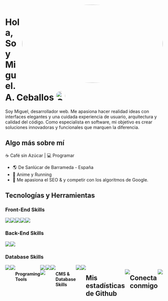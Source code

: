 <!--
**MiguelSEO1/MiguelSEO1** is a ✨ _special_ ✨ repository because its `README.md` (this file) appears on your GitHub profile.

Here are some ideas to get you started:

- 🔭 I’m currently working on ...
- 🌱 I’m currently learning ...
- 👯 I’m looking to collaborate on ...
- 🤔 I’m looking for help with ...
- 💬 Ask me about ...
- 📫 How to reach me: ...
- 😄 Pronouns: ...
- ⚡ Fun fact: ...
-->



	
   <img align="right" alt="GIF" src="https://camo.githubusercontent.com/3cdc0b0a0b6d3d32ea8c14270d0dff8bda5d4f5a0478389000fd75226988889d/68747470733a2f2f6d656469612e67697068792e636f6d2f6d656469612f754d30517a724857534472344b77624333762f67697068792e676966" style="border-radius:50%" width="450" height="250" />

# Hola, Soy Miguel. A. Ceballos <img  src="https://camo.githubusercontent.com/2749e21deaadd3fb4a4feccd9af8aa6f3a2ea087c66e4533972fc91dd87a3a69/68747470733a2f2f6d656469612e67697068792e636f6d2f6d656469612f4f366e543944536f69555659512f67697068792e676966" style="border-radius:50%" width="30" alt="GIF Creación" />
Soy Miguel, desarrollador web. Me apasiona hacer realidad ideas con interfaces elegantes y una cuidada experiencia de usuario, arquitectura y calidad del código. Como especialista en software, mi objetivo es crear soluciones innovadoras y funcionales que marquen la diferencia.

## Algo más sobre mí

☕ Café sin Azúcar | :computer: Programar

- :earth_americas: De Sanlúcar de Barrameda - España
- 🤖 Anime y Running
- 🌱 Me apasiona el SEO & y competir con los algoritmos de Google.

## Tecnologías y Herramientas  
### Front-End Skills
<div style="display:flex;">
	<a href="https://github.com/MiguelSEO1">
  <img src="https://img.shields.io/badge/HTML5-E34F26?style=for-the-badge&logo=html5&logoColor=white"> 
	</a>	
  <a href="https://github.com/github.com/MiguelSEO1">
		<img src="https://img.shields.io/badge/CSS3-1572B6?style=for-the-badge&logo=css3&logoColor=white">
	  </a>
  <a href="https://github.com/github.com/MiguelSEO1">
	  <img src="https://img.shields.io/badge/JavaScript-F7DF1E?style=for-the-badge&logo=javascript&logoColor=black">
  </a>
	  <a href="https://github.com/github.com/MiguelSEO1">
	  <img src="https://img.shields.io/badge/Bootstrap-563D7C?style=for-the-badge&logo=bootstrap&logoColor=white">
  </a>
		  <a href="https://github.com/github.com/MiguelSEO1">
	  <img src="https://img.shields.io/badge/React-20232A?style=for-the-badge&logo=react&logoColor=61DAFB"> 
		</a>	  
</div>

### Back-End Skills

<div style="display:flex;">
	<a href="https://github.com/github.com/MiguelSEO1">
  <img src="https://img.shields.io/badge/Python-3776AB?style=for-the-badge&logo=python&logoColor=white">
     </a>
	<a href="https://github.com/github.com/MiguelSEO1">
<img src="https://img.shields.io/badge/Flask-000000?style=for-the-badge&logo=flask&logoColor=white">
	</a>
</div>

### Database Skills

<div style="display:flex;">
<a href="https://github.com/github.com/MiguelSEO1">	
  <img src="https://img.shields.io/badge/MySQL-4479A1?style=for-the-badge&logo=mysql&logoColor=white">
</a>
<a href="https://github.com/github.com/MiguelSEO1">	
  <img src="https://img.shields.io/badge/PostgreSQL-4169E1?style=for-the-badge&logo=postgresql&logoColor=white">
</a>
<div style="display:flex;">

#### Programing Tools
<div style="display:flex;">
<a href="https://github.com/ArielCalisaya">
  <img src="https://img.shields.io/badge/GitHub-100000?style=for-the-badge&logo=github&logoColor=white"> <img src="https://img.shields.io/badge/Git-F05032?style=for-the-badge&logo=git&logoColor=white">
</a>
<a href="https://github.com/github.com/MiguelSEO1">
  <img src="https://img.shields.io/badge/Postman-FF6C37?style=for-the-badge&logo=Postman&logoColor=white">
</a>
<a href="https://github.com/github.com/MiguelSEO1">
  <img src="https://img.shields.io/badge/VSCode-0078D4?style=for-the-badge&logo=visual%20studio%20code&logoColor=white">
</a>
<div style="display:flex;">


#### CMS & Database Skills

<div style="display:flex;">
<a href="https://github.com/github.com/MiguelSEO1">
  <img src="https://img.shields.io/badge/Canva-%2300C4CC.svg?&style=for-the-badge&logo=Canva&logoColor=white">
</a>
<a href="https://github.com/github.com/MiguelSEO1">
  <img src="https://img.shields.io/badge/WordPress-21759B?style=for-the-badge&logo=wordpress&logoColor=white">
</a>
</div>

## Mis estadísticas de Github  
<p align="center"> <img src="https://github-readme-stats.vercel.app/api?username=MiguelSEO1&show_icons=true&theme=gotham" />

## Conecta conmigo


<a href="https://www.linkedin.com/in/miguelangelceballossosa/">
  <p align="center"><img src="https://img.shields.io/badge/LinkedIn-0077B5?style=for-the-badge&logo=linkedin&logoColor=white" ></p>
</a> 





